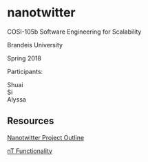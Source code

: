 # nanotwitter

COSI-105b Software Engineering for Scalability

Brandeis University

Spring 2018

Participants:

Shuai <br/>
Si <br/>
Alyssa <br/>

## Resources

[Nanotwitter Project Outline](http://cosi105b.s3-website-us-west-2.amazonaws.com/content/nt/03_nt_outline.md/)

[nT Functionality](http://cosi105b.s3-website-us-west-2.amazonaws.com/content/nt/01_nt_functionality.md/)
